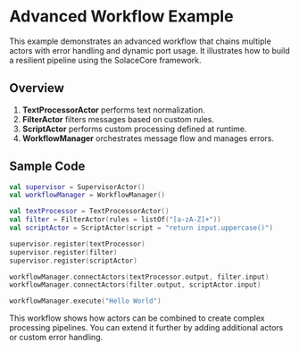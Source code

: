 # Advanced Workflow Example

This example demonstrates an advanced workflow that chains multiple actors with error handling and dynamic port usage. It illustrates how to build a resilient pipeline using the SolaceCore framework.

## Overview
1. **TextProcessorActor** performs text normalization.
2. **FilterActor** filters messages based on custom rules.
3. **ScriptActor** performs custom processing defined at runtime.
4. **WorkflowManager** orchestrates message flow and manages errors.

## Sample Code
```kotlin
val supervisor = SupervisorActor()
val workflowManager = WorkflowManager()

val textProcessor = TextProcessorActor()
val filter = FilterActor(rules = listOf("[a-zA-Z]+"))
val scriptActor = ScriptActor(script = "return input.uppercase()")

supervisor.register(textProcessor)
supervisor.register(filter)
supervisor.register(scriptActor)

workflowManager.connectActors(textProcessor.output, filter.input)
workflowManager.connectActors(filter.output, scriptActor.input)

workflowManager.execute("Hello World")
```

This workflow shows how actors can be combined to create complex processing pipelines. You can extend it further by adding additional actors or custom error handling.
